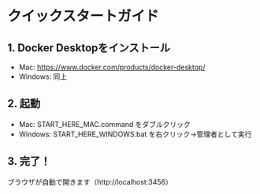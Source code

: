 # クイックスタートガイド

## 1. Docker Desktopをインストール
- Mac: https://www.docker.com/products/docker-desktop/
- Windows: 同上

## 2. 起動
- Mac: START_HERE_MAC.command をダブルクリック
- Windows: START_HERE_WINDOWS.bat を右クリック→管理者として実行

## 3. 完了！
ブラウザが自動で開きます（http://localhost:3456）
